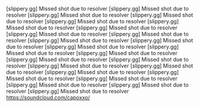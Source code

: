 \[slippery.gg\] Missed shot due to resolver
\[slippery.gg\] Missed shot due to resolver
\[slippery.gg\] Missed shot due to resolver
\[slippery.gg\] Missed shot due to resolver
\[slippery.gg\] Missed shot due to resolver
\[slippery.gg\] Missed shot due to resolver
\[slippery.gg\] Missed shot due to resolver
\[slippery.gg\] Missed shot due to resolver
\[slippery.gg\] Missed shot due to resolver
\[slippery.gg\] Missed shot due to resolver
\[slippery.gg\] Missed shot due to resolver
\[slippery.gg\] Missed shot due to resolver
\[slippery.gg\] Missed shot due to resolver
\[slippery.gg\] Missed shot due to resolver
\[slippery.gg\] Missed shot due to resolver
\[slippery.gg\] Missed shot due to resolver
\[slippery.gg\] Missed shot due to resolver
\[slippery.gg\] Missed shot due to resolver
\[slippery.gg\] Missed shot due to resolver
\[slippery.gg\] Missed shot due to resolver
\[slippery.gg\] Missed shot due to resolver
\[slippery.gg\] Missed shot due to resolver
\[slippery.gg\] Missed shot due to resolver
\[slippery.gg\] Missed shot due to resolver
https://soundcloud.com/capoxxo/